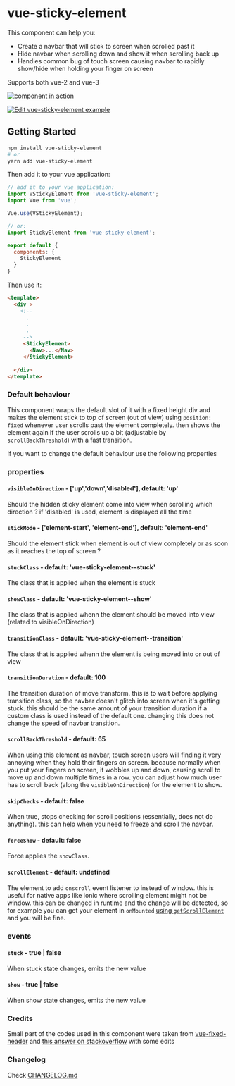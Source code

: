 # vue-sticky-element

This component can help you:

- Create a navbar that will stick to screen when scrolled past it
- Hide navbar when scrolling down and show it when scrolling back up
- Handles common bug of touch screen causing navbar to rapidly show/hide when holding your finger on screen

Supports both vue-2 and vue-3

[![component in action](https://thumbs.gfycat.com/SerpentinePortlyCow-size_restricted.gif)](https://gfycat.com/serpentineportlycow)

[![Edit vue-sticky-element example](https://codesandbox.io/static/img/play-codesandbox.svg)](https://codesandbox.io/s/vue-sticky-element-vue3-dzpd13?fontsize=14&hidenavigation=1&theme=dark)

## Getting Started

```bash
npm install vue-sticky-element
# or 
yarn add vue-sticky-element
```

Then add it to your vue application:

```js
// add it to your vue application:
import VStickyElement from 'vue-sticky-element';
import Vue from 'vue';

Vue.use(VStickyElement);

// or:
import StickyElement from 'vue-sticky-element';

export default {
  components: {
    StickyElement
  }
}
```

Then use it:

```html
<template>
  <div > 
    <!-- 
      .
      .
      .
     -->
     <StickyElement> 
       <Nav>...</Nav>
     </StickyElement>
    
  </div>
</template>
```

### Default behaviour

This component wraps the default slot of it with a fixed height div and makes the element stick to top of screen (out of view) using `position: fixed` whenever user scrolls past the element completely. then shows the element again if the user scrolls up a bit (adjustable by `scrollBackThreshold`) with a fast transition.

If you want to change the default behaviour use the following properties

### properties

#### `visibleOnDirection` - ['up','down','disabled'], default: 'up'

Should the hidden sticky element come into view when scrolling which direction ? if 'disabled' is used, element is displayed all the time

#### `stickMode` - ['element-start', 'element-end'], default: 'element-end'

Should the element stick when element is out of view completely or as soon as it reaches the top of screen ?

#### `stuckClass` - default: 'vue-sticky-element--stuck'

The class that is applied when the element is stuck

#### `showClass` - default: 'vue-sticky-element--show'

The class that is applied whenn the element should be moved into view (related to visibleOnDirection)

#### `transitionClass` - default: 'vue-sticky-element--transition'

The class that is applied whenn the element is being moved into or out of view

#### `transitionDuration` - default: 100

The transition duration of move transform. this is to wait before applying transition class, so the navbar doesn't glitch into screen when it's getting stuck.
this should be the same amount of your transition duration if a custom class is used instead of the default one. changing this does not change the speed of navbar transition.

#### `scrollBackThreshold` - default: 65

When using this element as navbar, touch screen users will finding it very annoying when they hold their fingers on screen.
because normally when you put your fingers on screen, it wobbles up and down, causing scroll to move up and down multiple times in a row.
you can adjust how much user has to scroll back (along the `visibleOnDirection`) for the element to show.

#### `skipChecks` - default: false

When true, stops checking for scroll positions (essentially, does not do anything). this can help when you need to freeze and scroll the navbar.

#### `forceShow` - default: false

Force applies the `showClass`.

#### `scrollElement` - default: undefined

The element to add `onscroll` event listener to instead of window. this is useful for native apps like ionic where scrolling element might not be window. this can be changed in runtime and the change will be detected, so for example you can get your element in `onMounted` [using `getScrollElement`](https://ionicframework.com/docs/api/content#getscrollelement) and you will be fine.

### events

#### `stuck` - true | false

When stuck state changes, emits the new value

#### `show` - true | false

When show state changes, emits the new value

### Credits

Small part of the codes used in this component were taken from [vue-fixed-header](https://www.npmjs.com/package/vue-fixed-header) and [this answer on stackoverflow](https://stackoverflow.com/questions/51065172/how-can-i-duplicate-slots-within-a-vuejs-render-function) with some edits

### Changelog

Check [CHANGELOG.md](https://github.com/jd1378/vue-sticky-element/blob/master/CHANGELOG.md)
